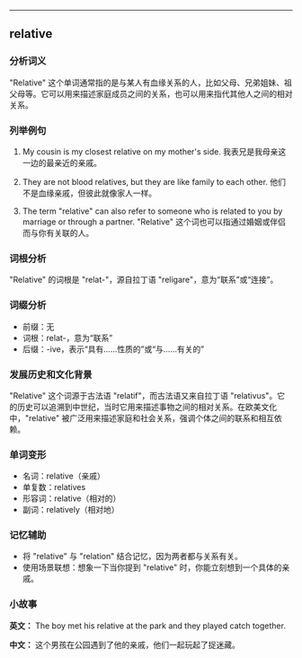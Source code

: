 
---------------
## relative
### 分析词义
"Relative" 这个单词通常指的是与某人有血缘关系的人，比如父母、兄弟姐妹、祖父母等。它可以用来描述家庭成员之间的关系，也可以用来指代其他人之间的相对关系。

### 列举例句
1. My cousin is my closest relative on my mother's side.
   我表兄是我母亲这一边的最亲近的亲戚。

2. They are not blood relatives, but they are like family to each other.
   他们不是血缘亲戚，但彼此就像家人一样。

3. The term "relative" can also refer to someone who is related to you by marriage or through a partner.
   "Relative" 这个词也可以指通过婚姻或伴侣而与你有关联的人。

### 词根分析
"Relative" 的词根是 "relat-"，源自拉丁语 "religare"，意为“联系”或“连接”。

### 词缀分析
- 前缀：无
- 词根：relat-，意为“联系”
- 后缀：-ive，表示“具有……性质的”或“与……有关的”

### 发展历史和文化背景
"Relative" 这个词源于古法语 "relatif"，而古法语又来自拉丁语 "relativus"。它的历史可以追溯到中世纪，当时它用来描述事物之间的相对关系。在欧美文化中，"relative" 被广泛用来描述家庭和社会关系，强调个体之间的联系和相互依赖。

### 单词变形
- 名词：relative（亲戚）
- 单复数：relatives
- 形容词：relative（相对的）
- 副词：relatively（相对地）

### 记忆辅助
- 将 "relative" 与 "relation" 结合记忆，因为两者都与关系有关。
- 使用场景联想：想象一下当你提到 "relative" 时，你能立刻想到一个具体的亲戚。

### 小故事
**英文：** The boy met his relative at the park and they played catch together.

**中文：** 这个男孩在公园遇到了他的亲戚，他们一起玩起了捉迷藏。

